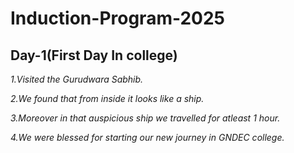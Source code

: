 # Induction-Program-2025

## Day-1(First Day In college)

*1.Visited the Gurudwara Sabhib.*

*2.We found that from inside it looks like a ship.*

*3.Moreover in that auspicious ship we travelled for atleast 1 hour.*

*4.We were blessed for starting our new journey in GNDEC college.*
